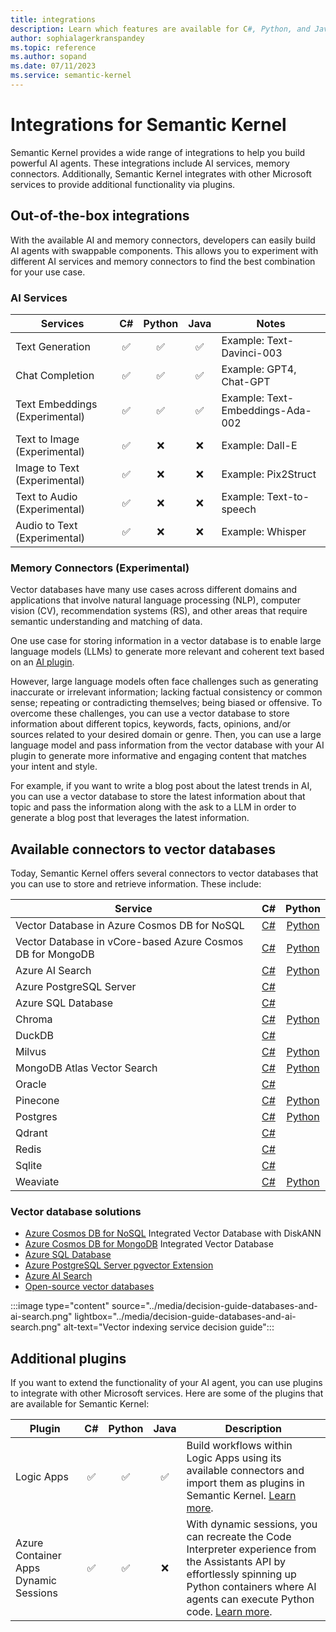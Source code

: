 ```yaml
---
title: integrations
description: Learn which features are available for C#, Python, and Java through integrations.
author: sophialagerkranspandey
ms.topic: reference
ms.author: sopand
ms.date: 07/11/2023
ms.service: semantic-kernel
---
```


# Integrations for Semantic Kernel 

Semantic Kernel provides a wide range of integrations to help you build powerful AI agents. These integrations include AI services, memory connectors. Additionally, Semantic Kernel integrates with other Microsoft services to provide additional functionality via plugins.

## Out-of-the-box integrations

With the available AI and memory connectors, developers can easily build AI agents with swappable components. This allows you to experiment with different AI services and memory connectors to find the best combination for your use case.

### AI Services

| Services                          |  C#  | Python | Java | Notes |
|-----------------------------------|:----:|:------:|:----:|-------|
| Text Generation                    | ✅ | ✅ | ✅ | Example: Text-Davinci-003 |
| Chat Completion                    | ✅ | ✅ | ✅ | Example: GPT4, Chat-GPT |
| Text Embeddings (Experimental)     | ✅ | ✅ | ✅ | Example: Text-Embeddings-Ada-002 |
| Text to Image (Experimental)       | ✅ | ❌ | ❌ | Example: Dall-E |
| Image to Text (Experimental)       | ✅ | ❌ | ❌ | Example: Pix2Struct |
| Text to Audio (Experimental)       | ✅ | ❌ | ❌ | Example: Text-to-speech |
| Audio to Text (Experimental)       | ✅ | ❌ | ❌ | Example: Whisper |


### Memory Connectors (Experimental)

Vector databases have many use cases across different domains and applications that involve natural language processing (NLP), computer vision (CV), recommendation systems (RS), and other areas that require semantic understanding and matching of data.

One use case for storing information in a vector database is to enable large language models (LLMs) to generate more relevant and coherent text based on an [AI plugin](../create-plugins/index.md).

However, large language models often face challenges such as generating inaccurate or irrelevant information; lacking factual consistency or common sense; repeating or contradicting themselves; being biased or offensive. To overcome these challenges, you can use a vector database to store information about different topics, keywords, facts, opinions, and/or sources related to your desired domain or genre.
Then, you can use a large language model and pass information from the vector database with your AI plugin to generate more informative and engaging content that matches your intent and style.

For example, if you want to write a blog post about the latest trends in AI, you can use a vector database to store the latest information about that topic and pass the information along with the ask to a LLM in order to generate a blog post that leverages the latest information.

## Available connectors to vector databases
Today, Semantic Kernel offers several connectors to vector databases that you can use to store and retrieve information. These include:


| Service                  | C# | Python |
|--------------------------|:----:|:------:|
| Vector Database in Azure Cosmos DB for NoSQL | [C#](https://github.com/microsoft/semantic-kernel/tree/main/dotnet/src/Connectors/Connectors.Memory.AzureCosmosDBNoSQL) | [Python](https://github.com/microsoft/semantic-kernel/tree/main/python/semantic_kernel/connectors/memory/azure_cosmosdb_no_sql)
| Vector Database in vCore-based Azure Cosmos DB for MongoDB | [C#](https://github.com/microsoft/semantic-kernel/tree/main/dotnet/src/Connectors/Connectors.Memory.AzureCosmosDBMongoDB) | [Python](https://github.com/microsoft/semantic-kernel/tree/main/python/semantic_kernel/connectors/memory/azure_cosmosdb) |
| Azure AI Search   | [C#](https://github.com/microsoft/semantic-kernel/tree/main/dotnet/src/Connectors/Connectors.Memory.AzureAISearch) | [Python](https://github.com/microsoft/semantic-kernel/tree/main/python/semantic_kernel/connectors/memory/azure_cognitive_search) |
| Azure PostgreSQL Server  | [C#](https://github.com/microsoft/semantic-kernel/tree/main/dotnet/src/Connectors/Connectors.Memory.Postgres) |
| Azure SQL Database       | [C#](https://github.com/kbeaugrand/SemanticKernel.Connectors.Memory.SqlServer) |
| Chroma                   | [C#](https://github.com/microsoft/semantic-kernel/tree/main/dotnet/src/Connectors/Connectors.Memory.Chroma) | [Python](https://github.com/microsoft/semantic-kernel/tree/main/python/semantic_kernel/connectors/memory/chroma) |
| DuckDB                   | [C#](https://github.com/microsoft/semantic-kernel/tree/main/dotnet/src/Connectors/Connectors.Memory.DuckDB) |  |
| Milvus                   | [C#](https://github.com/microsoft/semantic-kernel/tree/main/dotnet/src/Connectors/Connectors.Memory.Milvus) | [Python](https://github.com/microsoft/semantic-kernel/tree/main/python/semantic_kernel/connectors/memory/milvus) |
| MongoDB Atlas Vector Search | [C#](https://github.com/microsoft/semantic-kernel/tree/main/dotnet/src/Connectors/Connectors.Memory.MongoDB) | [Python](https://github.com/microsoft/semantic-kernel/tree/main/python/semantic_kernel/connectors/memory/mongodb_atlas) |
| Oracle                   | [C#](https://github.com/Giorgi/SemanticKernel.Connectors.Oracle) |  |
| Pinecone                 | [C#](https://github.com/microsoft/semantic-kernel/tree/main/dotnet/src/Connectors/Connectors.Memory.Pinecone) | [Python](https://github.com/microsoft/semantic-kernel/tree/main/python/semantic_kernel/connectors/memory/pinecone) |
| Postgres                 | [C#](https://github.com/microsoft/semantic-kernel/tree/main/dotnet/src/Connectors/Connectors.Memory.Postgres) | [Python](https://github.com/microsoft/semantic-kernel/tree/main/python/semantic_kernel/connectors/memory/postgres) |
| Qdrant                   | [C#](https://github.com/microsoft/semantic-kernel/tree/main/dotnet/src/Connectors/Connectors.Memory.Qdrant) |  |
| Redis                    | [C#](https://github.com/microsoft/semantic-kernel/tree/main/dotnet/src/Connectors/Connectors.Memory.Redis) |  |
| Sqlite                   | [C#](https://github.com/microsoft/semantic-kernel/tree/main/dotnet/src/Connectors/Connectors.Memory.Sqlite) |  |
| Weaviate                 | [C#](https://github.com/microsoft/semantic-kernel/tree/main/dotnet/src/Connectors/Connectors.Memory.Weaviate) | [Python](https://github.com/microsoft/semantic-kernel/tree/main/python/semantic_kernel/connectors/memory/weaviate) |

### Vector database solutions
- [Azure Cosmos DB for NoSQL](/azure/cosmos-db/nosql/vector-search) Integrated Vector Database with DiskANN
- [Azure Cosmos DB for MongoDB](/azure/cosmos-db/mongodb/vcore/vector-search) Integrated Vector Database
- [Azure SQL Database](/azure/azure-sql/database/ai-artificial-intelligence-intelligent-applications?&preserve-view=true#vector-search)
- [Azure PostgreSQL Server pgvector Extension](/azure/postgresql/flexible-server/how-to-use-pgvector)
- [Azure AI Search](/azure/search/search-what-is-azure-search)
- [Open-source vector databases](/azure/cosmos-db/mongodb/vcore/vector-search-ai)

:::image type="content" source="../media/decision-guide-databases-and-ai-search.png" lightbox="../media/decision-guide-databases-and-ai-search.png" alt-text="Vector indexing service decision guide":::


## Additional plugins

If you want to extend the functionality of your AI agent, you can use plugins to integrate with other Microsoft services. Here are some of the plugins that are available for Semantic Kernel:

| Plugin     | C#  | Python | Java | Description |
| ---------- | :-: | :----: | :--: | ----------- |
| Logic Apps | ✅  |   ✅   |  ✅  | Build workflows within Logic Apps using its available connectors and import them as plugins in Semantic Kernel. [Learn more](../concepts/plugins/adding-logic-apps-as-plugins.md). |
| Azure Container Apps Dynamic Sessions | ✅  |   ✅   |  ❌  | With dynamic sessions, you can recreate the Code Interpreter experience from the Assistants API by effortlessly spinning up Python containers where AI agents can execute Python code. [Learn more](/azure/container-apps/sessions). |

